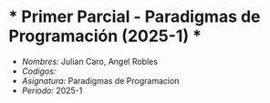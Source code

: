 #    * Primer Parcial - Paradigmas de Programación (2025-1) *

- *Nombres:* Julian Caro, Angel Robles
- *Codigos:* 
- *Asignatura:* Paradigmas de Programacion
- *Periodo:* 2025-1
